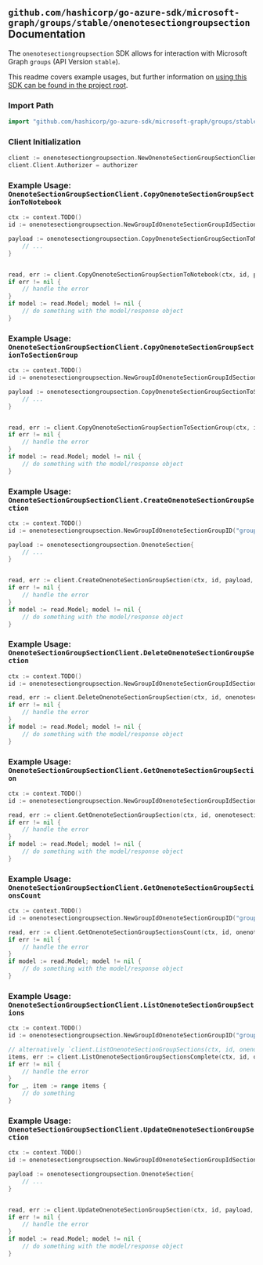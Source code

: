 
## `github.com/hashicorp/go-azure-sdk/microsoft-graph/groups/stable/onenotesectiongroupsection` Documentation

The `onenotesectiongroupsection` SDK allows for interaction with Microsoft Graph `groups` (API Version `stable`).

This readme covers example usages, but further information on [using this SDK can be found in the project root](https://github.com/hashicorp/go-azure-sdk/tree/main/docs).

### Import Path

```go
import "github.com/hashicorp/go-azure-sdk/microsoft-graph/groups/stable/onenotesectiongroupsection"
```


### Client Initialization

```go
client := onenotesectiongroupsection.NewOnenoteSectionGroupSectionClientWithBaseURI("https://graph.microsoft.com")
client.Client.Authorizer = authorizer
```


### Example Usage: `OnenoteSectionGroupSectionClient.CopyOnenoteSectionGroupSectionToNotebook`

```go
ctx := context.TODO()
id := onenotesectiongroupsection.NewGroupIdOnenoteSectionGroupIdSectionID("groupId", "sectionGroupId", "onenoteSectionId")

payload := onenotesectiongroupsection.CopyOnenoteSectionGroupSectionToNotebookRequest{
	// ...
}


read, err := client.CopyOnenoteSectionGroupSectionToNotebook(ctx, id, payload, onenotesectiongroupsection.DefaultCopyOnenoteSectionGroupSectionToNotebookOperationOptions())
if err != nil {
	// handle the error
}
if model := read.Model; model != nil {
	// do something with the model/response object
}
```


### Example Usage: `OnenoteSectionGroupSectionClient.CopyOnenoteSectionGroupSectionToSectionGroup`

```go
ctx := context.TODO()
id := onenotesectiongroupsection.NewGroupIdOnenoteSectionGroupIdSectionID("groupId", "sectionGroupId", "onenoteSectionId")

payload := onenotesectiongroupsection.CopyOnenoteSectionGroupSectionToSectionGroupRequest{
	// ...
}


read, err := client.CopyOnenoteSectionGroupSectionToSectionGroup(ctx, id, payload, onenotesectiongroupsection.DefaultCopyOnenoteSectionGroupSectionToSectionGroupOperationOptions())
if err != nil {
	// handle the error
}
if model := read.Model; model != nil {
	// do something with the model/response object
}
```


### Example Usage: `OnenoteSectionGroupSectionClient.CreateOnenoteSectionGroupSection`

```go
ctx := context.TODO()
id := onenotesectiongroupsection.NewGroupIdOnenoteSectionGroupID("groupId", "sectionGroupId")

payload := onenotesectiongroupsection.OnenoteSection{
	// ...
}


read, err := client.CreateOnenoteSectionGroupSection(ctx, id, payload, onenotesectiongroupsection.DefaultCreateOnenoteSectionGroupSectionOperationOptions())
if err != nil {
	// handle the error
}
if model := read.Model; model != nil {
	// do something with the model/response object
}
```


### Example Usage: `OnenoteSectionGroupSectionClient.DeleteOnenoteSectionGroupSection`

```go
ctx := context.TODO()
id := onenotesectiongroupsection.NewGroupIdOnenoteSectionGroupIdSectionID("groupId", "sectionGroupId", "onenoteSectionId")

read, err := client.DeleteOnenoteSectionGroupSection(ctx, id, onenotesectiongroupsection.DefaultDeleteOnenoteSectionGroupSectionOperationOptions())
if err != nil {
	// handle the error
}
if model := read.Model; model != nil {
	// do something with the model/response object
}
```


### Example Usage: `OnenoteSectionGroupSectionClient.GetOnenoteSectionGroupSection`

```go
ctx := context.TODO()
id := onenotesectiongroupsection.NewGroupIdOnenoteSectionGroupIdSectionID("groupId", "sectionGroupId", "onenoteSectionId")

read, err := client.GetOnenoteSectionGroupSection(ctx, id, onenotesectiongroupsection.DefaultGetOnenoteSectionGroupSectionOperationOptions())
if err != nil {
	// handle the error
}
if model := read.Model; model != nil {
	// do something with the model/response object
}
```


### Example Usage: `OnenoteSectionGroupSectionClient.GetOnenoteSectionGroupSectionsCount`

```go
ctx := context.TODO()
id := onenotesectiongroupsection.NewGroupIdOnenoteSectionGroupID("groupId", "sectionGroupId")

read, err := client.GetOnenoteSectionGroupSectionsCount(ctx, id, onenotesectiongroupsection.DefaultGetOnenoteSectionGroupSectionsCountOperationOptions())
if err != nil {
	// handle the error
}
if model := read.Model; model != nil {
	// do something with the model/response object
}
```


### Example Usage: `OnenoteSectionGroupSectionClient.ListOnenoteSectionGroupSections`

```go
ctx := context.TODO()
id := onenotesectiongroupsection.NewGroupIdOnenoteSectionGroupID("groupId", "sectionGroupId")

// alternatively `client.ListOnenoteSectionGroupSections(ctx, id, onenotesectiongroupsection.DefaultListOnenoteSectionGroupSectionsOperationOptions())` can be used to do batched pagination
items, err := client.ListOnenoteSectionGroupSectionsComplete(ctx, id, onenotesectiongroupsection.DefaultListOnenoteSectionGroupSectionsOperationOptions())
if err != nil {
	// handle the error
}
for _, item := range items {
	// do something
}
```


### Example Usage: `OnenoteSectionGroupSectionClient.UpdateOnenoteSectionGroupSection`

```go
ctx := context.TODO()
id := onenotesectiongroupsection.NewGroupIdOnenoteSectionGroupIdSectionID("groupId", "sectionGroupId", "onenoteSectionId")

payload := onenotesectiongroupsection.OnenoteSection{
	// ...
}


read, err := client.UpdateOnenoteSectionGroupSection(ctx, id, payload, onenotesectiongroupsection.DefaultUpdateOnenoteSectionGroupSectionOperationOptions())
if err != nil {
	// handle the error
}
if model := read.Model; model != nil {
	// do something with the model/response object
}
```
